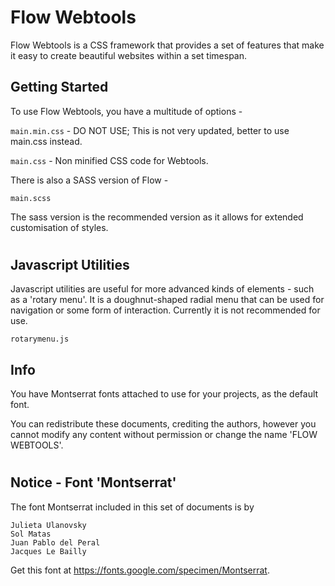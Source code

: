 # Flow Webtools

Flow Webtools is a CSS framework that provides a set of features that make it easy to create beautiful websites within a set timespan.


## Getting Started

To use Flow Webtools,
you have a multitude of options - 

``` main.min.css ``` - DO NOT USE; This is not very updated, better to use main.css instead.

``` main.css ``` - Non minified CSS code for Webtools.

There is also a SASS version of Flow - 

``` main.scss ```

The sass version is the recommended version as it allows for extended customisation of styles.

#


## Javascript Utilities

Javascript utilities are useful for more advanced kinds of elements - such as a 'rotary menu'. It is a doughnut-shaped radial menu that can be used for navigation or some form of interaction. Currently it is not recommended for use.
```
rotarymenu.js
```




## Info
You have Montserrat fonts attached to use for your projects, as the default font.

You can redistribute these documents, crediting the authors, however you cannot modify any content without permission or change the name 'FLOW WEBTOOLS'.

#



## Notice - Font 'Montserrat'
The font Montserrat included in this set of documents is by
```
Julieta Ulanovsky
Sol Matas
Juan Pablo del Peral
Jacques Le Bailly
```
Get this font at https://fonts.google.com/specimen/Montserrat.